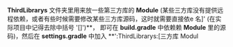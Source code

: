 **ThirdLibrarys** 文件夹里用来放一些第三方库的 **Module** (某些三方库没有提供远程依赖，或者有些时候需要修改某些三方库源码，这时就需要直接依e 名]' (在实际项目中记得去除中括号 '[]')**， 即可在 **build.gradle** 中依赖赖 **Module** 里的源码)，然后在 **settings.gradle** 中加入 **':ThirdLibrarys:[三方库 Modul